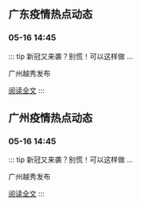 
## 广东疫情热点动态

  
### 05-16 14:45
::: tip 新冠又来袭？别慌！可以这样做
...

广州越秀发布

[阅读全文](https://view.inews.qq.com/a/20250516A05JDJ00?uid=101705948131&chlid=_qqnews_custom_search_pictext)
:::


## 广州疫情热点动态

  
### 05-16 14:45
::: tip 新冠又来袭？别慌！可以这样做
...

广州越秀发布

[阅读全文](https://view.inews.qq.com/a/20250516A05JDJ00?uid=101705948131&chlid=_qqnews_custom_search_pictext)
:::

